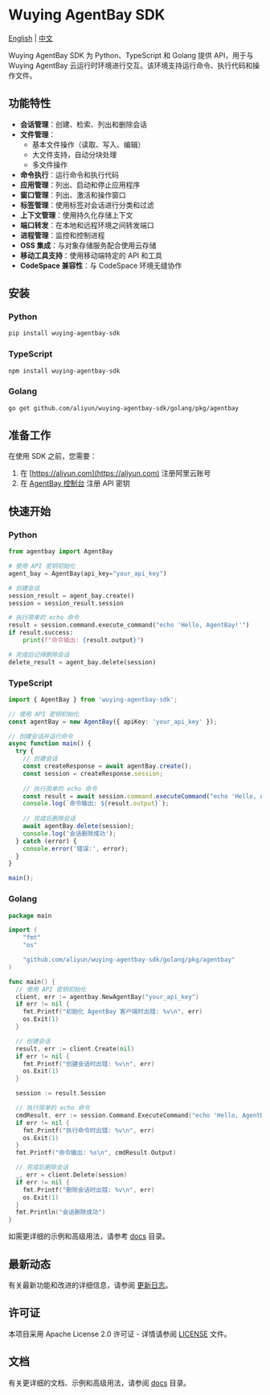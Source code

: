 # Wuying AgentBay SDK

[English](README.md) | [中文](README-CN.md)

Wuying AgentBay SDK 为 Python、TypeScript 和 Golang 提供 API，用于与 Wuying AgentBay 云运行时环境进行交互。该环境支持运行命令、执行代码和操作文件。

## 功能特性

- **会话管理**：创建、检索、列出和删除会话
- **文件管理**：
  - 基本文件操作（读取、写入、编辑）
  - 大文件支持，自动分块处理
  - 多文件操作
- **命令执行**：运行命令和执行代码
- **应用管理**：列出、启动和停止应用程序
- **窗口管理**：列出、激活和操作窗口
- **标签管理**：使用标签对会话进行分类和过滤
- **上下文管理**：使用持久化存储上下文
- **端口转发**：在本地和远程环境之间转发端口
- **进程管理**：监控和控制进程
- **OSS 集成**：与对象存储服务配合使用云存储
- **移动工具支持**：使用移动端特定的 API 和工具
- **CodeSpace 兼容性**：与 CodeSpace 环境无缝协作

## 安装

### Python

```bash
pip install wuying-agentbay-sdk
```

### TypeScript

```bash
npm install wuying-agentbay-sdk
```

### Golang

```bash
go get github.com/aliyun/wuying-agentbay-sdk/golang/pkg/agentbay
```

## 准备工作

在使用 SDK 之前，您需要：

1. 在 [https://aliyun.com](https://aliyun.com) 注册阿里云账号
2. 在 [AgentBay 控制台](https://agentbay.console.aliyun.com/service-management) 注册 API 密钥

## 快速开始

### Python

```python
from agentbay import AgentBay

# 使用 API 密钥初始化
agent_bay = AgentBay(api_key="your_api_key")

# 创建会话
session_result = agent_bay.create()
session = session_result.session

# 执行简单的 echo 命令
result = session.command.execute_command("echo 'Hello, AgentBay!'")
if result.success:
    print(f"命令输出: {result.output}")

# 完成后记得删除会话
delete_result = agent_bay.delete(session)
```

### TypeScript

```typescript
import { AgentBay } from 'wuying-agentbay-sdk';

// 使用 API 密钥初始化
const agentBay = new AgentBay({ apiKey: 'your_api_key' });

// 创建会话并运行命令
async function main() {
  try {
    // 创建会话
    const createResponse = await agentBay.create();
    const session = createResponse.session;
    
    // 执行简单的 echo 命令
    const result = await session.command.executeCommand("echo 'Hello, AgentBay!'");
    console.log(`命令输出: ${result.output}`);
    
    // 完成后删除会话
    await agentBay.delete(session);
    console.log('会话删除成功');
  } catch (error) {
    console.error('错误:', error);
  }
}

main();
```

### Golang

```go
package main

import (
	"fmt"
	"os"

	"github.com/aliyun/wuying-agentbay-sdk/golang/pkg/agentbay"
)

func main() {
  // 使用 API 密钥初始化
  client, err := agentbay.NewAgentBay("your_api_key")
  if err != nil {
    fmt.Printf("初始化 AgentBay 客户端时出错: %v\n", err)
    os.Exit(1)
  }

  // 创建会话
  result, err := client.Create(nil)
  if err != nil {
    fmt.Printf("创建会话时出错: %v\n", err)
    os.Exit(1)
  }

  session := result.Session

  // 执行简单的 echo 命令
  cmdResult, err := session.Command.ExecuteCommand("echo 'Hello, AgentBay!'")
  if err != nil {
    fmt.Printf("执行命令时出错: %v\n", err)
    os.Exit(1)
  }
  fmt.Printf("命令输出: %s\n", cmdResult.Output)

  // 完成后删除会话
  _, err = client.Delete(session)
  if err != nil {
    fmt.Printf("删除会话时出错: %v\n", err)
    os.Exit(1)
  }
  fmt.Println("会话删除成功")
}
```

如需更详细的示例和高级用法，请参考 [docs](docs/) 目录。

## 最新动态

有关最新功能和改进的详细信息，请参阅 [更新日志](CHANGELOG.md)。

## 许可证

本项目采用 Apache License 2.0 许可证 - 详情请参阅 [LICENSE](LICENSE) 文件。

## 文档

有关更详细的文档、示例和高级用法，请参阅 [docs](docs/) 目录。